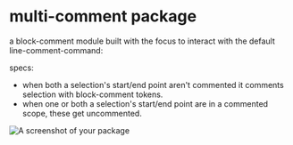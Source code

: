 # multi-comment package

a block-comment module built with the focus to interact with the default line-comment-command:

specs:
 - when both a selection's start/end point aren't commented it comments selection with block-comment tokens.
 - when one or both a selection's start/end point are in a commented scope, these get uncommented.


![A screenshot of your package](https://f.cloud.github.com/assets/69169/2290250/c35d867a-a017-11e3-86be-cd7c5bf3ff9b.gif)
